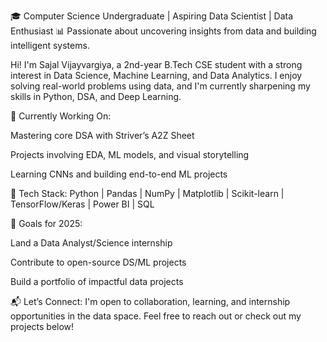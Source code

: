 🎓 Computer Science Undergraduate | Aspiring Data Scientist | Data Enthusiast
📊 Passionate about uncovering insights from data and building intelligent systems.

Hi! I'm Sajal Vijayvargiya, a 2nd-year B.Tech CSE student with a strong interest in Data Science, Machine Learning, and Data Analytics. I enjoy solving real-world problems using data, and I'm currently sharpening my skills in Python, DSA, and Deep Learning.

🚀 Currently Working On:

Mastering core DSA with Striver’s A2Z Sheet

Projects involving EDA, ML models, and visual storytelling

Learning CNNs and building end-to-end ML projects

🧠 Tech Stack:
Python | Pandas | NumPy | Matplotlib | Scikit-learn | TensorFlow/Keras | Power BI | SQL

📌 Goals for 2025:

Land a Data Analyst/Science internship

Contribute to open-source DS/ML projects

Build a portfolio of impactful data projects

📬 Let’s Connect:
I'm open to collaboration, learning, and internship opportunities in the data space. Feel free to reach out or check out my projects below!
